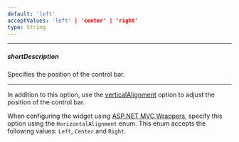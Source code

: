 ```yaml
---
default: 'left'
acceptValues: 'left' | 'center' | 'right'
type: String
---
```

---
##### shortDescription
Specifies the position of the control bar.

---
In addition to this option, use the [verticalAlignment](/api-reference/20%20Data%20Visualization%20Widgets/dxVectorMap/1%20Configuration/controlBar/verticalAlignment.md '/Documentation/ApiReference/Data_Visualization_Widgets/dxVectorMap/Configuration/controlBar/#verticalAlignment') option to adjust the position of the control bar.

When configuring the widget using [ASP.NET MVC Wrappers](/concepts/35%20ASP.NET%20MVC%20Wrappers/20%20Fundamentals '/Documentation/Guide/ASP.NET_MVC_Wrappers/Fundamentals/'), specify this option using the `HorizontalAlignment` enum. This enum accepts the following values: `Left`, `Center` and `Right`.